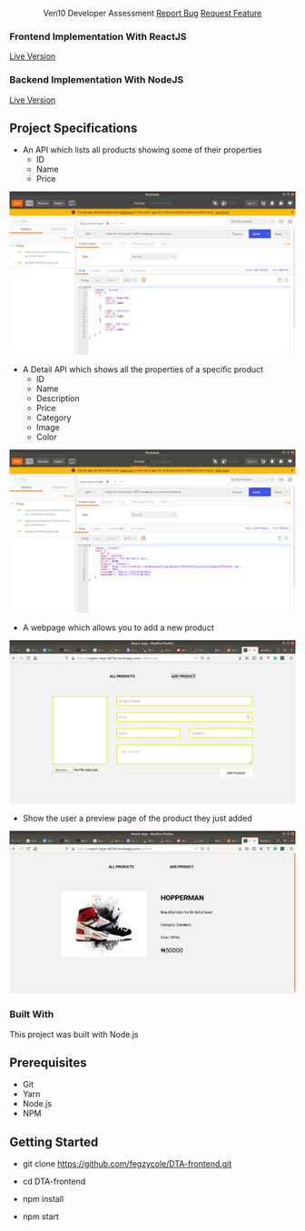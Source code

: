 <p align="center">
  Ven10 Developer Assessment
  <a href="https://github.com/fegzycole/DTA-frontend/issues">Report Bug</a>
  <a href="https://github.com/fegzycole/DTA-frontend/issues">Request Feature</a>
</p>



### Frontend Implementation With ReactJS

[Live Version](https://cryptic-ridge-38758.herokuapp.com/addproduct)


### Backend Implementation With NodeJS

[Live Version](https://arcane-beach-16254.herokuapp.com/)


## Project Specifications

- An API which lists all products showing some of their properties
  - ID
  - Name
  - Price

![](files/getAllEndpoint.png)

- A Detail API which shows all the properties of a specific product
  - ID
  - Name
  - Description
  - Price
  - Category
  - Image
  - Color

![](files/OneProduct.png)

- A webpage which allows you to add a new product 

![](files/CreateProduct.png)

- Show the user a preview page of the product they just added

![](files/ProductPreview.png)


### Built With

This project was built with Node.js

## Prerequisites
 - Git
 - Yarn
 - Node.js
 - NPM


## Getting Started

- git clone https://github.com/fegzycole/DTA-frontend.git

- cd DTA-frontend

- npm install

- npm start
